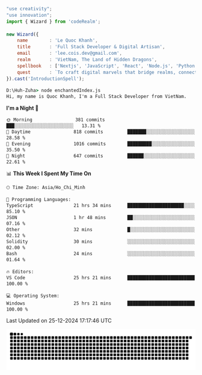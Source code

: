 <!--x axis divider-->

```js 
"use creativity";
"use innovation";
import { Wizard } from 'codeRealm';

new Wizard({
    name        : 'Le Quoc Khanh',
    title       : 'Full Stack Developer & Digital Artisan',
    email       : 'lee.cois.dev@gmail.com',
    realm       : 'VietNam, The Land of Hidden Dragons',
    spellbook   : ['Nextjs', 'JavaScript', 'React', 'Node.js', 'Python', 'Django', 'Cloud Services'],
    quest       : `To craft digital marvels that bridge realms, connect cultures, and bring imagination to life.`,
}).cast('IntroductionSpell');
```

```cmd
D:\Huh-Zuha> node enchantedIndex.js
Hi, my name is Quoc Khanh, I'm a Full Stack Developer from VietNam.
```
<!--START_SECTION:waka-->
**I'm a Night 🦉** 

```text
🌞 Morning                381 commits         ███░░░░░░░░░░░░░░░░░░░░░░   13.31 % 
🌆 Daytime                818 commits         ███████░░░░░░░░░░░░░░░░░░   28.58 % 
🌃 Evening                1016 commits        █████████░░░░░░░░░░░░░░░░   35.50 % 
🌙 Night                  647 commits         ██████░░░░░░░░░░░░░░░░░░░   22.61 % 
```


📊 **This Week I Spent My Time On** 

```text
🕑︎ Time Zone: Asia/Ho_Chi_Minh

💬 Programming Languages: 
TypeScript               21 hrs 34 mins      █████████████████████░░░░   85.10 % 
JSON                     1 hr 48 mins        ██░░░░░░░░░░░░░░░░░░░░░░░   07.16 % 
Other                    32 mins             █░░░░░░░░░░░░░░░░░░░░░░░░   02.12 % 
Solidity                 30 mins             ░░░░░░░░░░░░░░░░░░░░░░░░░   02.00 % 
Bash                     24 mins             ░░░░░░░░░░░░░░░░░░░░░░░░░   01.64 % 

🔥 Editors: 
VS Code                  25 hrs 21 mins      █████████████████████████   100.00 % 

💻 Operating System: 
Windows                  25 hrs 21 mins      █████████████████████████   100.00 % 
```


 Last Updated on 25-12-2024 17:17:46 UTC
<!--END_SECTION:waka-->
<picture>
  <source media="(prefers-color-scheme: dark)" srcset="https://raw.githubusercontent.com/leecois/leecois/output/github-contribution-grid-snake-dark.svg">
  <source media="(prefers-color-scheme: light)" srcset="https://raw.githubusercontent.com/leecois/leecois/output/github-contribution-grid-snake.svg">
  <img alt="github contribution grid snake animation" src="https://raw.githubusercontent.com/leecois/leecois/output/github-contribution-grid-snake.svg">
</picture>
